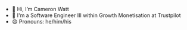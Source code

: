 - 👋 Hi, I’m Cameron Watt
- 👀 I'm a Software Engineer III within Growth Monetisation at Trustpilot
- 😄 Pronouns: he/him/his

<!---
cw-trustpilot/cw-trustpilot is a ✨ special ✨ repository because its `README.md` (this file) appears on your GitHub profile.
You can click the Preview link to take a look at your changes.
--->
